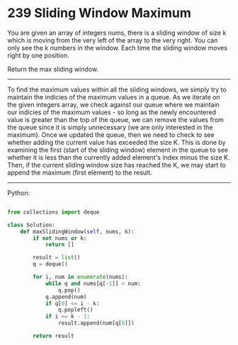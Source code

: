 # 239 Sliding Window Maximum

You are given an array of integers nums, there is a sliding window of size
k which is moving from the very left of the array to the very right. You can
only see the k numbers in the window. Each time the sliding window moves right
by one position.

Return the max sliding window.

---

To find the maximum values within all the sliding windows, we simply try to
maintain the indicies of the maximum values in a queue. As we iterate on the
given integers array, we check against our queue where we maintain our indicies
of the maximum values - so long as the newly encountered value is greater than
the top of the queue, we can remove the values from the queue since it is
simply unnecessary (we are only interested in the maximum). Once we updated the
queue, then we need to check to see whether adding the current value has
exceeded the size K. This is done by examining the first (start of the sliding
window) element in the queue to see whether it is less than the currently added
element's index minus the size K. Then, if the current sliding window size has
reached the K, we may start to append the maximum (first element) to the
result.

---

Python:

```python

from collections import deque

class Solution:
    def maxSlidingWindow(self, nums, k):
        if not nums or k:
            return []

        result = list()
        q = deque()

        for i, num in enumerate(nums):
            while q and nums[q[-1]] < num:
                q.pop()
            q.append(num)
            if q[0] <= i - k:
                q.popleft()
            if i >= k - 1:
                result.append(num[q[0]])

        return result
```

